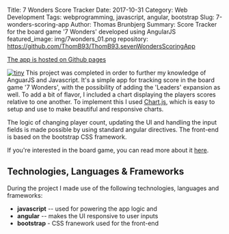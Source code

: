 Title: 7 Wonders Score Tracker
Date: 2017-10-31
Category: Web Development
Tags: webprogramming, javascript, angular, bootstrap
Slug: 7-wonders-scoring-app
Author: Thomas Brunbjerg
Summary: Score Tracker for the board game '7 Wonders' developed using AngularJS
featured_image: img/7wonders_01.png
repository: https://github.com/ThomB93/ThomB93.sevenWondersScoringApp

[The app is hosted on Github pages](https://thomb93.github.io/ThomB93.sevenWondersScoringApp/)

[![tiny]({filename}/img/7wonders_02.png)]({filename}/img/7wonders_02.png)
This project was completed in order to further my knowledge of AnguarJS and Javascript. It's a simple app for tracking score in the board game '7 Wonders', with the possibility of adding the 'Leaders' expansion as well. To add a bit of flavor, I included a chart displaying the players scores relative to one another. To implement this I used [Chart.js](https://www.chartjs.org/), which is easy to setup and use to make beautiful and responsive charts. 

The logic of changing player count, updating the UI and handling the input fields is made possible by using standard angular directives. The front-end is based on the bootstrap CSS framework. 

If you're interested in the board game, you can read more about it [here](https://boardgamegeek.com/boardgame/68448/7-wonders).

## Technologies, Languages & Frameworks

During the project I made use of the following technologies, languages and frameworks:

- **javascript** -- used for powering the app logic and 
- **angular** -- makes the UI responsive to user inputs
- **bootstrap** - CSS franework used for the front-end
